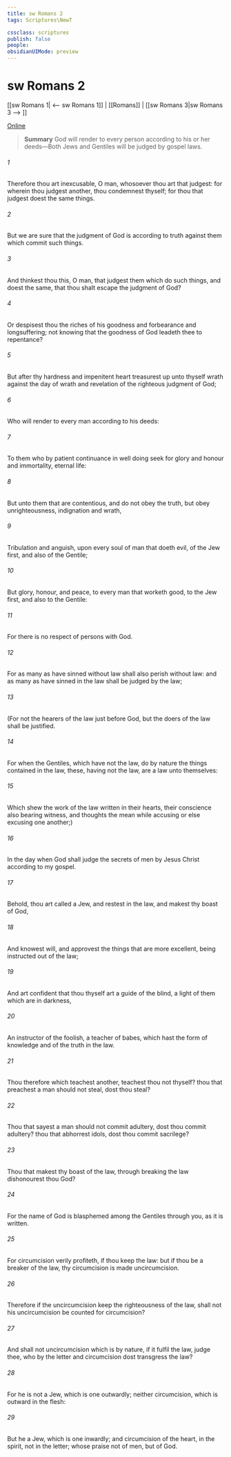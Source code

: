 ```yaml
---
title: sw Romans 2
tags: Scriptures\NewT

cssclass: scriptures
publish: false
people:
obsidianUIMode: preview
---
```


# sw Romans 2
[[sw Romans 1| <-- sw Romans 1]] | [[Romans]] | [[sw Romans 3|sw Romans 3 --> ]]

[Online](https://churchofjesuschrist.org/study/scriptures/nt/rom/2?lang=eng)

> __Summary__
God will render to every person according to his or her deeds—Both Jews and Gentiles will be judged by gospel laws.

###### 1 
Therefore thou art inexcusable, O man, whosoever thou art that judgest: for wherein thou judgest another, thou condemnest thyself; for thou that judgest doest the same things.

###### 2 
But we are sure that the judgment of God is according to truth against them which commit such things.

###### 3 
And thinkest thou this, O man, that judgest them which do such things, and doest the same, that thou shalt escape the judgment of God?

###### 4 
Or despisest thou the riches of his goodness and forbearance and longsuffering; not knowing that the goodness of God leadeth thee to repentance?

###### 5 
But after thy hardness and impenitent heart treasurest up unto thyself wrath against the day of wrath and revelation of the righteous judgment of God;

###### 6 
Who will render to every man according to his deeds:

###### 7 
To them who by patient continuance in well doing seek for glory and honour and immortality, eternal life:

###### 8 
But unto them that are contentious, and do not obey the truth, but obey unrighteousness, indignation and wrath,

###### 9 
Tribulation and anguish, upon every soul of man that doeth evil, of the Jew first, and also of the Gentile;

###### 10 
But glory, honour, and peace, to every man that worketh good, to the Jew first, and also to the Gentile:

###### 11 
For there is no respect of persons with God.

###### 12 
For as many as have sinned without law shall also perish without law: and as many as have sinned in the law shall be judged by the law;

###### 13 
(For not the hearers of the law  just before God, but the doers of the law shall be justified.

###### 14 
For when the Gentiles, which have not the law, do by nature the things contained in the law, these, having not the law, are a law unto themselves:

###### 15 
Which shew the work of the law written in their hearts, their conscience also bearing witness, and  thoughts the mean while accusing or else excusing one another;)

###### 16 
In the day when God shall judge the secrets of men by Jesus Christ according to my gospel.

###### 17 
Behold, thou art called a Jew, and restest in the law, and makest thy boast of God,

###### 18 
And knowest  will, and approvest the things that are more excellent, being instructed out of the law;

###### 19 
And art confident that thou thyself art a guide of the blind, a light of them which are in darkness,

###### 20 
An instructor of the foolish, a teacher of babes, which hast the form of knowledge and of the truth in the law.

###### 21 
Thou therefore which teachest another, teachest thou not thyself? thou that preachest a man should not steal, dost thou steal?

###### 22 
Thou that sayest a man should not commit adultery, dost thou commit adultery? thou that abhorrest idols, dost thou commit sacrilege?

###### 23 
Thou that makest thy boast of the law, through breaking the law dishonourest thou God?

###### 24 
For the name of God is blasphemed among the Gentiles through you, as it is written.

###### 25 
For circumcision verily profiteth, if thou keep the law: but if thou be a breaker of the law, thy circumcision is made uncircumcision.

###### 26 
Therefore if the uncircumcision keep the righteousness of the law, shall not his uncircumcision be counted for circumcision?

###### 27 
And shall not uncircumcision which is by nature, if it fulfil the law, judge thee, who by the letter and circumcision dost transgress the law?

###### 28 
For he is not a Jew, which is one outwardly; neither  circumcision, which is outward in the flesh:

###### 29 
But he  a Jew, which is one inwardly; and circumcision  of the heart, in the spirit,  not in the letter; whose praise  not of men, but of God.

